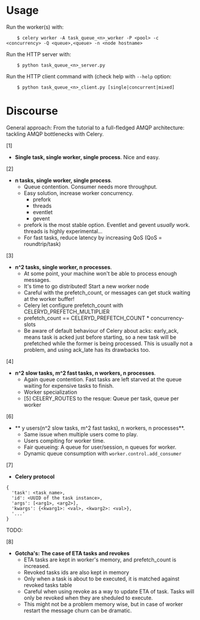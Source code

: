 Usage
=====

Run the worker(s) with:

        $ celery worker -A task_queue_<n>_worker -P <pool> -c <concurrency> -Q <queue>,<queue> -n <node hostname>

Run the HTTP server with:

        $ python task_queue_<n>_server.py

Run the HTTP client command with (check help with ``--help`` option:

        $ python task_queue_<n>_client.py [single|concurrent|mixed]


Discourse
=========

General approach: From the tutorial to a full-fledged AMQP architecture: tackling AMQP bottlenecks with Celery.

[1]

- **Single task, single worker, single process**. Nice and easy.

[2]

* **n tasks, single worker, single process**.
    * Queue contention. Consumer needs more throughput.
    * Easy solution, increase worker concurrency. 
        * prefork
        * threads
        * eventlet
        * gevent
    * prefork is the most stable option. Eventlet and gevent *usually* work. threads is highly experimental...
    * For fast tasks, reduce latency by increasing QoS (QoS = roundtrip/task)

[3]

* **n^2 tasks, single worker, n processes**.
    * At some point, your machine won't be able to process enough messages.
    * It's time to go distributed! Start a new worker node
    * Careful with the prefetch_count, or messages can get stuck waiting at the worker buffer!
    * Celery let configure prefetch_count with CELERYD_PREFETCH_MULTIPLIER
    * prefetch_count == CELERYD_PREFETCH_COUNT * concurrency-slots
    * Be aware of default behaviour of Celery about acks: early_ack, means task is acked just before starting, so a new task will be prefetched while the former is being processed. This is usually not a problem, and using ack_late has its drawbacks too.

[4]

* **n^2 slow tasks, m^2 fast tasks, n workers, n processes**.
    * Again queue contention. Fast tasks are left starved at the queue waiting for expensive tasks to finish.
    * Worker specialization
    * [5] CELERY_ROUTES to the resque: Queue per task, queue per worker

[6]

* ** y users(n^2 slow tasks, m^2 fast tasks), n workers, n processes**.
    * Same issue when multiple users come to play.
    * Users compiting for worker time.
    * Fair queueing: A queue for user/session, n queues for worker.
    * Dynamic queue consumption with `worker.control.add_consumer`

[7]

* **Celery protocol**
```
{
  'task': <task_name>,
  'id': <UUID of the task instance>,
  'args': [<arg1>, <arg2>],
  'kwargs': {<kwarg1>: <val>, <kwarg2>: <val>},
  '...'
}
```

TODO:

[8]

* **Gotcha's: The case of ETA tasks and revokes**
    * ETA tasks are kept in worker's memory, and prefetch_count is increased.
    * Revoked tasks ids are also kept in memory
    * Only when a task is about to be executed, it is matched against revoked tasks table
    * Careful when using revoke as a way to update ETA of task. Tasks will only be revoked when they
      are sheduled to execute.
    * This might not be a problem memory wise, but in case of worker restart the message churn can be dramatic.
